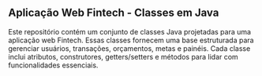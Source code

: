 ## Aplicação Web Fintech - Classes em Java

Este repositório contém um conjunto de classes Java projetadas para uma aplicação web Fintech. Essas classes fornecem uma base estruturada para gerenciar usuários, transações, orçamentos, metas e painéis. Cada classe inclui atributos, construtores, getters/setters e métodos para lidar com funcionalidades essenciais.